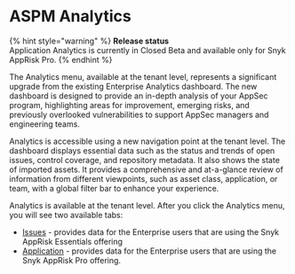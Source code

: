 # ASPM Analytics

{% hint style="warning" %}
**Release status** \
Application Analytics is currently in Closed Beta and available only for Snyk AppRisk Pro.
{% endhint %}

The Analytics menu, available at the tenant level, represents a significant upgrade from the existing Enterprise Analytics dashboard. The new dashboard is designed to provide an in-depth analysis of your AppSec program, highlighting areas for improvement, emerging risks, and previously overlooked vulnerabilities to support AppSec managers and engineering teams.&#x20;

Analytics is accessible using a new navigation point at the tenant level. The dashboard displays essential data such as the status and trends of open issues, control coverage, and repository metadata. It also shows the state of imported assets. It provides a comprehensive and at-a-glance review of information from different viewpoints, such as asset class, application, or team, with a global filter bar to enhance your experience.

Analytics is available at the tenant level. After you click the Analytics menu, you will see two available tabs:

* [Issues](issues-analytics.md) - provides data for the Enterprise users that are using the Snyk AppRisk Essentials offering
* [Application](application-analytics.md) - provides data for the Enterprise users that are using the Snyk AppRisk Pro offering.&#x20;
